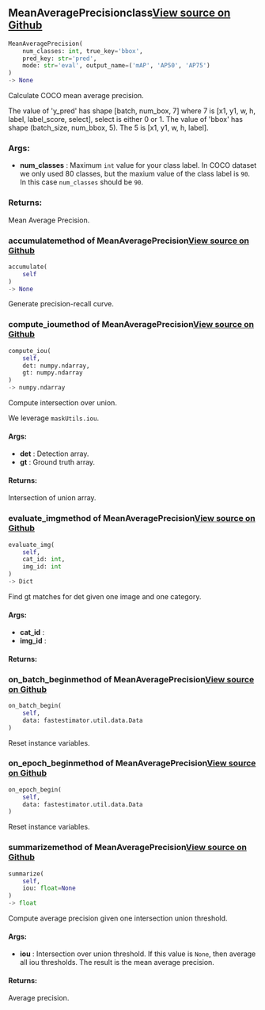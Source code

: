 ## MeanAveragePrecision<span class="tag">class</span><a class="sourcelink" href=https://github.com/fastestimator/fastestimator/blob/r1.1/fastestimator/trace/metric/mean_average_precision.py/#L29-L430>View source on Github</a>
```python
MeanAveragePrecision(
	num_classes: int, true_key='bbox',
	pred_key: str='pred',
	mode: str='eval', output_name=('mAP', 'AP50', 'AP75')
)
-> None
```
Calculate COCO mean average precision.

The value of 'y_pred' has shape [batch, num_box, 7] where 7 is [x1, y1, w, h, label, label_score, select], select
is either 0 or 1.
The value of 'bbox' has shape (batch_size, num_bbox, 5). The 5 is [x1, y1, w, h, label].


<h3>Args:</h3>

* **num_classes** :  Maximum `int` value for your class label. In COCO dataset we only used 80 classes, but the maxium        value of the class label is `90`. In this case `num_classes` should be `90`.

<h3>Returns:</h3>
    Mean Average Precision.

### accumulate<span class="tag">method of MeanAveragePrecision</span><a class="sourcelink" href=https://github.com/fastestimator/fastestimator/blob/r1.1/fastestimator/trace/metric/mean_average_precision.py/#L282-L373>View source on Github</a>
```python
accumulate(
	self
)
-> None
```
Generate precision-recall curve.

### compute_iou<span class="tag">method of MeanAveragePrecision</span><a class="sourcelink" href=https://github.com/fastestimator/fastestimator/blob/r1.1/fastestimator/trace/metric/mean_average_precision.py/#L399-L430>View source on Github</a>
```python
compute_iou(
	self,
	det: numpy.ndarray,
	gt: numpy.ndarray
)
-> numpy.ndarray
```
Compute intersection over union.

We leverage `maskUtils.iou`.


<h4>Args:</h4>

* **det** :  Detection array.
* **gt** :  Ground truth array.

<h4>Returns:</h4>
    Intersection of union array.

### evaluate_img<span class="tag">method of MeanAveragePrecision</span><a class="sourcelink" href=https://github.com/fastestimator/fastestimator/blob/r1.1/fastestimator/trace/metric/mean_average_precision.py/#L220-L280>View source on Github</a>
```python
evaluate_img(
	self,
	cat_id: int,
	img_id: int
)
-> Dict
```
Find gt matches for det given one image and one category.


<h4>Args:</h4>

* **cat_id** : 
* **img_id** : 

<h4>Returns:</h4>


### on_batch_begin<span class="tag">method of MeanAveragePrecision</span><a class="sourcelink" href=https://github.com/fastestimator/fastestimator/blob/r1.1/fastestimator/trace/metric/mean_average_precision.py/#L110-L118>View source on Github</a>
```python
on_batch_begin(
	self,
	data: fastestimator.util.data.Data
)
```
Reset instance variables.

### on_epoch_begin<span class="tag">method of MeanAveragePrecision</span><a class="sourcelink" href=https://github.com/fastestimator/fastestimator/blob/r1.1/fastestimator/trace/metric/mean_average_precision.py/#L103-L108>View source on Github</a>
```python
on_epoch_begin(
	self,
	data: fastestimator.util.data.Data
)
```
Reset instance variables.

### summarize<span class="tag">method of MeanAveragePrecision</span><a class="sourcelink" href=https://github.com/fastestimator/fastestimator/blob/r1.1/fastestimator/trace/metric/mean_average_precision.py/#L375-L397>View source on Github</a>
```python
summarize(
	self,
	iou: float=None
)
-> float
```
Compute average precision given one intersection union threshold.


<h4>Args:</h4>

* **iou** :  Intersection over union threshold. If this value is `None`, then average all iou thresholds. The result        is the mean average precision.

<h4>Returns:</h4>
    Average precision.



